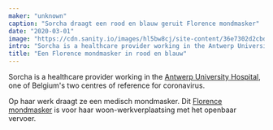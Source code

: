 ```yaml
---
maker: "unknown"
caption: "Sorcha draagt een rood en blauw geruit Florence mondmasker"
date: "2020-03-01"
image: "https://cdn.sanity.io/images/hl5bw8cj/site-content/36e7302d2cbddb4d0d739d8c25e7b0c388c1fee9-2000x1500.jpg"
intro: "Sorcha is a healthcare provider working in the Antwerp University Hospital , one of Belgium's two centres of reference for coronavirus."
title: "Een Florence mondmasker in rood en blauw"
---
```



Sorcha is a healthcare provider working in the [Antwerp University Hospital](https://www.uza.be/), one of Belgium's two centres of reference for coronavirus.

Op haar werk draagt ze een medisch mondmasker. Dit [Florence mondmasker](/designs/florence/) is voor haar woon-werkverplaatsing met het openbaar vervoer.



